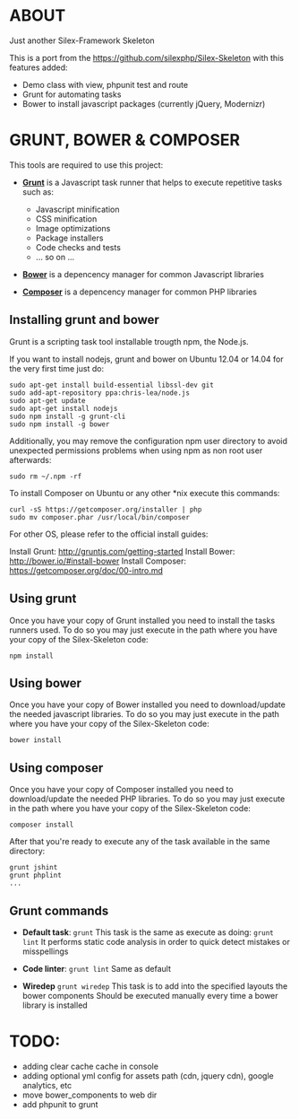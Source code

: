 ABOUT
=====

Just another Silex-Framework Skeleton

This is a port from the https://github.com/silexphp/Silex-Skeleton with this features added:

* Demo class with view, phpunit test and route
* Grunt for automating tasks
* Bower to install javascript packages (currently jQuery, Modernizr)


GRUNT, BOWER & COMPOSER
=======================

This tools are required to use this project:

* [**Grunt**](http://gruntjs.com/) is a Javascript task runner that helps to execute repetitive tasks such as:
    * Javascript minification
    * CSS minification
    * Image optimizations
    * Package installers
    * Code checks and tests
    * ... so on ...

* [**Bower**](http://bower.io/) is a depencency manager for common Javascript libraries

* [**Composer**](https://getcomposer.org/) is a depencency manager for common PHP libraries

## Installing grunt and bower

Grunt is a scripting task tool installable trougth npm, the Node.js.

If you want to install nodejs, grunt and bower on Ubuntu 12.04 or 14.04 for the very first time just do:
```
sudo apt-get install build-essential libssl-dev git
sudo add-apt-repository ppa:chris-lea/node.js
sudo apt-get update
sudo apt-get install nodejs
sudo npm install -g grunt-cli
sudo npm install -g bower
```
Additionally, you may remove the configuration npm user directory to avoid
unexpected permissions problems when using npm as non root user afterwards:
```
sudo rm ~/.npm -rf 
```

To install Composer on Ubuntu or any other *nix execute this commands:
```
curl -sS https://getcomposer.org/installer | php
sudo mv composer.phar /usr/local/bin/composer
```

For other OS, please refer to the official install guides:

Install Grunt: http://gruntjs.com/getting-started
Install Bower: http://bower.io/#install-bower
Install Composer: https://getcomposer.org/doc/00-intro.md


## Using grunt

Once you have your copy of Grunt installed you need to install the tasks runners used.
To do so you may just execute in the path where you have your copy of the Silex-Skeleton code:

```
npm install
```

## Using bower

Once you have your copy of Bower installed you need to download/update the needed javascript libraries.
To do so you may just execute in the path where you have your copy of the Silex-Skeleton code:

```
bower install
```

## Using composer

Once you have your copy of Composer installed you need to download/update the needed PHP libraries.
To do so you may just execute in the path where you have your copy of the Silex-Skeleton code:

```
composer install
```

After that you're ready to execute any of the task available in the same directory:
```
grunt jshint
grunt phplint
...
``` 

## Grunt commands

* **Default task**: `grunt`
  This task is the same as execute as doing: `grunt lint`
  It performs static code analysis in order to quick detect mistakes or misspellings

* **Code linter**: `grunt lint`
  Same as default

* **Wiredep** `grunt wiredep`
  This task is to add into the specified layouts the bower components
  Should be executed manually every time a bower library is installed


TODO:
=====
- adding clear cache cache in console
- adding optional yml config for assets path (cdn, jquery cdn), google analytics, etc
- move bower_components to web dir
- add phpunit to grunt
